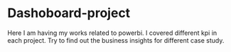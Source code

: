 # Dashoboard-project
Here I am having my works related to powerbi. I covered different kpi in each project. Try to find out the business insights for different case study. 
